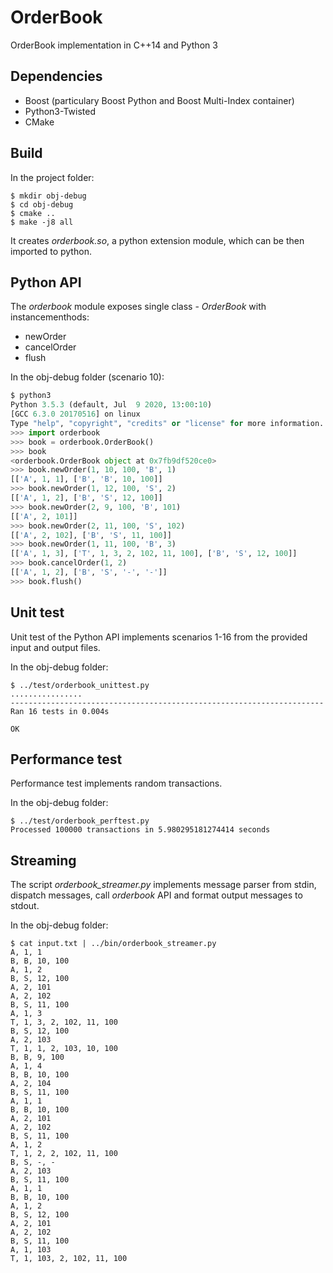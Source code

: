 # OrderBook
OrderBook implementation in C++14 and Python 3

## Dependencies

* Boost (particulary Boost Python and Boost Multi-Index container)
* Python3-Twisted
* CMake

## Build

In the project folder:
```
$ mkdir obj-debug
$ cd obj-debug
$ cmake ..
$ make -j8 all
```
It creates _orderbook.so_, a python extension module, which can be then imported to python.

## Python API
The _orderbook_ module exposes single class - _OrderBook_ with instancementhods:
 * newOrder
 * cancelOrder
 * flush

In the obj-debug folder (scenario 10):
```python
$ python3
Python 3.5.3 (default, Jul  9 2020, 13:00:10) 
[GCC 6.3.0 20170516] on linux
Type "help", "copyright", "credits" or "license" for more information.
>>> import orderbook
>>> book = orderbook.OrderBook()
>>> book
<orderbook.OrderBook object at 0x7fb9df520ce0>
>>> book.newOrder(1, 10, 100, 'B', 1)
[['A', 1, 1], ['B', 'B', 10, 100]]
>>> book.newOrder(1, 12, 100, 'S', 2)
[['A', 1, 2], ['B', 'S', 12, 100]]
>>> book.newOrder(2, 9, 100, 'B', 101)
[['A', 2, 101]]
>>> book.newOrder(2, 11, 100, 'S', 102)
[['A', 2, 102], ['B', 'S', 11, 100]]
>>> book.newOrder(1, 11, 100, 'B', 3)
[['A', 1, 3], ['T', 1, 3, 2, 102, 11, 100], ['B', 'S', 12, 100]]
>>> book.cancelOrder(1, 2)
[['A', 1, 2], ['B', 'S', '-', '-']]
>>> book.flush()
```

## Unit test
Unit test of the Python API implements scenarios 1-16 from the provided input and output files.

In the obj-debug folder:

```
$ ../test/orderbook_unittest.py 
................
----------------------------------------------------------------------
Ran 16 tests in 0.004s

OK
```

## Performance test
Performance test implements random transactions.

In the obj-debug folder:

```
$ ../test/orderbook_perftest.py  
Processed 100000 transactions in 5.980295181274414 seconds
```

## Streaming
The script _orderbook_streamer.py_ implements message parser from stdin, dispatch messages, call _orderbook_ API and format output messages to stdout.

In the obj-debug folder:
```
$ cat input.txt | ../bin/orderbook_streamer.py
A, 1, 1
B, B, 10, 100
A, 1, 2
B, S, 12, 100
A, 2, 101
A, 2, 102
B, S, 11, 100
A, 1, 3
T, 1, 3, 2, 102, 11, 100
B, S, 12, 100
A, 2, 103
T, 1, 1, 2, 103, 10, 100
B, B, 9, 100
A, 1, 4
B, B, 10, 100
A, 2, 104
B, S, 11, 100
A, 1, 1
B, B, 10, 100
A, 2, 101
A, 2, 102
B, S, 11, 100
A, 1, 2
T, 1, 2, 2, 102, 11, 100
B, S, -, -
A, 2, 103
B, S, 11, 100
A, 1, 1
B, B, 10, 100
A, 1, 2
B, S, 12, 100
A, 2, 101
A, 2, 102
B, S, 11, 100
A, 1, 103
T, 1, 103, 2, 102, 11, 100
```
